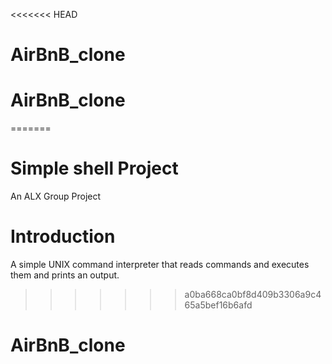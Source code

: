<<<<<<< HEAD
# AirBnB_clone
# AirBnB_clone
=======
# Simple shell Project
An ALX Group Project

# Introduction
A simple UNIX command interpreter that reads commands and executes them and prints an output.
>>>>>>> a0ba668ca0bf8d409b3306a9c465a5bef16b6afd
# AirBnB_clone
